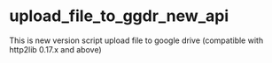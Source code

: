 # upload_file_to_ggdr_new_api
This is new version script upload file to google drive (compatible with http2lib 0.17.x and above)
